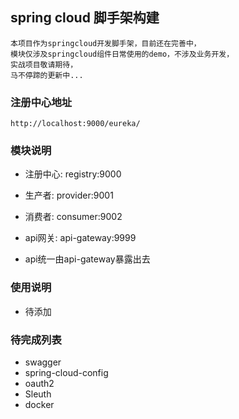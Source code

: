 ## spring cloud 脚手架构建

    
    本项目作为springcloud开发脚手架，目前还在完善中，
    模块仅涉及springcloud组件日常使用的demo，不涉及业务开发，
    实战项目敬请期待，
    马不停蹄的更新中...


### 注册中心地址

~~~
http://localhost:9000/eureka/
~~~




### 模块说明

- 注册中心: registry:9000
- 生产者: provider:9001
- 消费者: consumer:9002
- api网关: api-gateway:9999




- api统一由api-gateway暴露出去


### 使用说明

- 待添加




### 待完成列表

- swagger
- spring-cloud-config
- oauth2
- Sleuth
- docker
